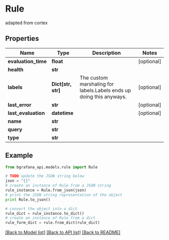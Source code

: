 # Rule

adapted from cortex

## Properties
Name | Type | Description | Notes
------------ | ------------- | ------------- | -------------
**evaluation_time** | **float** |  | [optional] 
**health** | **str** |  | 
**labels** | **Dict[str, str]** | The custom marshaling for labels.Labels ends up doing this anyways. | [optional] 
**last_error** | **str** |  | [optional] 
**last_evaluation** | **datetime** |  | [optional] 
**name** | **str** |  | 
**query** | **str** |  | 
**type** | **str** |  | 

## Example

```python
from bgrafana_api.models.rule import Rule

# TODO update the JSON string below
json = "{}"
# create an instance of Rule from a JSON string
rule_instance = Rule.from_json(json)
# print the JSON string representation of the object
print Rule.to_json()

# convert the object into a dict
rule_dict = rule_instance.to_dict()
# create an instance of Rule from a dict
rule_form_dict = rule.from_dict(rule_dict)
```
[[Back to Model list]](../README.md#documentation-for-models) [[Back to API list]](../README.md#documentation-for-api-endpoints) [[Back to README]](../README.md)


